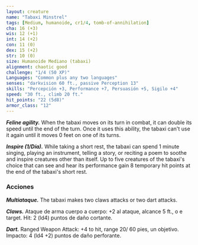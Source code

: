 ```yaml
---
layout: creature
name: "Tabaxi Minstrel"
tags: [Medium, humanoide, cr1/4, tomb-of-annihilation]
cha: 16 (+3)
wis: 12 (+1)
int: 14 (+2)
con: 11 (0)
dex: 15 (+2)
str: 10 (0)
size: Humanoide Mediano (tabaxi)
alignment: chaotic good
challenge: "1/4 (50 XP)"
Languages: "Common plus any two languages"
senses: "darkvision 60 ft., passive Perception 13"
skills: "Percepción +3, Performance +7, Persuasión +5, Sigilo +4"
speed: "30 ft., climb 20 ft."
hit_points: "22 (5d8)"
armor_class: "12"
---
```


***Feline agility.*** When the tabaxi moves on its turn in combat, it can double its speed until the end of the turn. Once it uses this ability, the tabaxi can't use it again until it moves 0 feet on one of its turns.

***Inspire (1/Día).*** While taking a short rest, the tabaxi can spend 1 minute singing, playing an instrument, telling a story, or reciting a poem to soothe and inspire creatures other than itself. Up to five creatures of the tabaxi's choice that can see and hear its performance gain 8 temporary hit points at the end of the tabaxi's short rest.

### Acciones

***Multiataque.*** The tabaxi makes two claws attacks or two dart attacks.

***Claws.*** Ataque de arma cuerpo a cuerpo: +2 al ataque, alcance 5 ft., o e target. Hit: 2 (ld4) puntos de daño cortante.

***Dart.*** Ranged Weapon Attack: +4 to hit, range 20/ 60 pies, un objetivo. Impacto: 4 (ld4 +2) puntos de daño perforante.